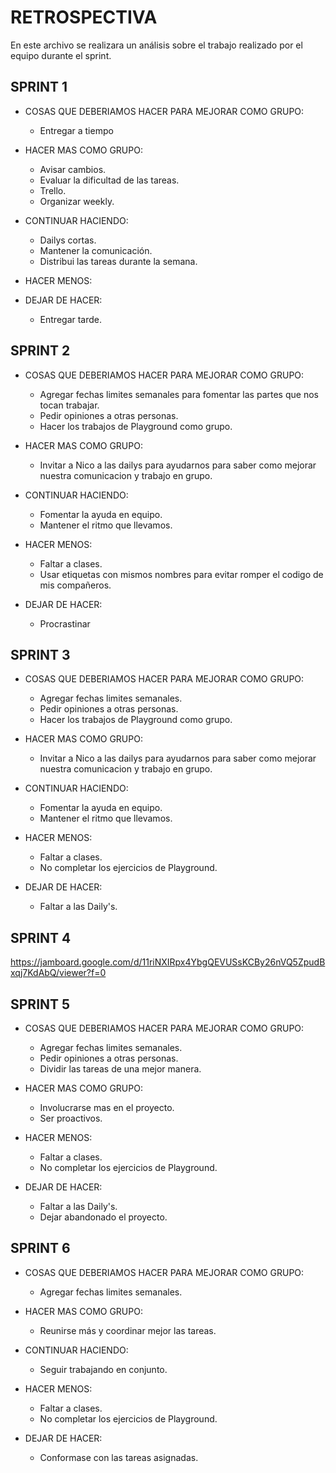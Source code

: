 # RETROSPECTIVA

En este archivo se realizara un análisis sobre el trabajo realizado por el equipo durante el sprint.

## SPRINT 1
* COSAS QUE DEBERIAMOS HACER PARA MEJORAR COMO GRUPO:

    - Entregar a tiempo

* HACER MAS COMO GRUPO:

    - Avisar cambios.
    - Evaluar la dificultad de las tareas.
    - Trello.
    - Organizar weekly.

* CONTINUAR HACIENDO:

    - Dailys cortas.
    - Mantener la comunicación.
    - Distribui las tareas durante la semana.

* HACER MENOS:

* DEJAR DE HACER:

    - Entregar tarde.


## SPRINT 2

* COSAS QUE DEBERIAMOS HACER PARA MEJORAR COMO GRUPO:

    - Agregar fechas limites semanales para fomentar las partes que nos tocan trabajar.
    - Pedir opiniones a otras personas.
    - Hacer los trabajos de Playground como grupo.

* HACER MAS COMO GRUPO:

    - Invitar a Nico a las dailys para ayudarnos para saber como mejorar nuestra comunicacion y trabajo en grupo.

* CONTINUAR HACIENDO:

    - Fomentar la ayuda en equipo.
    - Mantener el ritmo que llevamos.

* HACER MENOS:

    - Faltar a clases.
    - Usar etiquetas con mismos nombres para evitar romper el codigo de mis compañeros.

* DEJAR DE HACER:

    - Procrastinar


## SPRINT 3

* COSAS QUE DEBERIAMOS HACER PARA MEJORAR COMO GRUPO:

    - Agregar fechas limites semanales.
    - Pedir opiniones a otras personas.
    - Hacer los trabajos de Playground como grupo.

* HACER MAS COMO GRUPO:

    - Invitar a Nico a las dailys para ayudarnos para saber como mejorar nuestra comunicacion y trabajo en grupo.

* CONTINUAR HACIENDO:

    - Fomentar la ayuda en equipo.
    - Mantener el ritmo que llevamos.

* HACER MENOS:

    - Faltar a clases.
    - No completar los ejercicios de Playground.

* DEJAR DE HACER:

    - Faltar a las Daily's.


## SPRINT 4
https://jamboard.google.com/d/11riNXIRpx4YbgQEVUSsKCBy26nVQ5ZpudBxqj7KdAbQ/viewer?f=0

## SPRINT 5

* COSAS QUE DEBERIAMOS HACER PARA MEJORAR COMO GRUPO:

    - Agregar fechas limites semanales.
    - Pedir opiniones a otras personas.
    - Dividir las tareas de una mejor manera.
    

* HACER MAS COMO GRUPO:

    - Involucrarse mas en el proyecto.
    - Ser proactivos.


* HACER MENOS:

    - Faltar a clases.
    - No completar los ejercicios de Playground.

* DEJAR DE HACER:

    - Faltar a las Daily's.
    - Dejar abandonado el proyecto.

## SPRINT 6

* COSAS QUE DEBERIAMOS HACER PARA MEJORAR COMO GRUPO:

    - Agregar fechas limites semanales. 

* HACER MAS COMO GRUPO:

    - Reunirse más y coordinar mejor las tareas.

* CONTINUAR HACIENDO:
    - Seguir trabajando en conjunto.

* HACER MENOS:

    - Faltar a clases.
    - No completar los ejercicios de Playground.

* DEJAR DE HACER:

    - Conformase con las tareas asignadas.